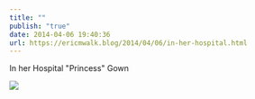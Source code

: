 ```yaml
---
title: ""
publish: "true"
date: 2014-04-06 19:40:36
url: https://ericmwalk.blog/2014/04/06/in-her-hospital.html
---
```


In her Hospital "Princess" Gown

![](https://ericmwalk.blog/uploads/2022/aa4f579262.jpg)